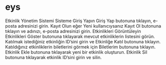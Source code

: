 # eys
Etkinlik Yönetim Sistemi
Sisteme Giriş Yapın
Giriş Yap butonuna tıklayın, e-posta adresinizi girin.
Kayıt Olun eğer Yeni kullanıcıysanız
Kayıt Ol butonuna tıklayın ve adınızı, e-posta adresinizi girin.
Etkinlikleri Görüntüleyin
Etkinlikleri Göster butonuna tıklayarak mevcut etkinliklerin listesini görün.
Katılmak istediğiniz etkinliğin ID’sini girin ve Etkinliğe Katıl butonuna tıklayın.
Katıldığınız etkinliklerin biletlerini görmek için Biletlerim butonuna tıklayın.
Etkinlik Ekle butonuna tıklayarak yeni bir etkinlik oluşturun.
Etkinlik Sil butonuna tıklayarak etkinlik ID’sini girin ve silin.
